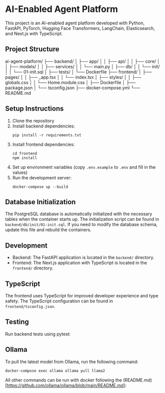 # AI-Enabled Agent Platform

This project is an AI-enabled agent platform developed with Python, FastAPI, PyTorch, Hugging Face Transformers, LangChain, Elasticsearch, and Next.js with TypeScript.

## Project Structure

ai-agent-platform/
├── backend/
│   ├── app/
│   │   ├── api/
│   │   ├── core/
│   │   ├── models/
│   │   ├── services/
│   │   └── main.py
│   ├── db/
│   │   └── init/
│   │       └── 01-init.sql
│   ├── tests/
│   └── Dockerfile
├── frontend/
│   ├── pages/
│   │   ├── _app.tsx
│   │   └── index.tsx
│   ├── styles/
│   │   ├── globals.css
│   │   └── Home.module.css
│   ├── Dockerfile
│   ├── package.json
│   └── tsconfig.json
├── docker-compose.yml
└── README.md

## Setup Instructions

1. Clone the repository
2. Install backend dependencies:
   ```
   pip install -r requirements.txt
   ```
3. Install frontend dependencies:
   ```
   cd frontend
   npm install
   ```
4. Set up environment variables (copy `.env.example` to `.env` and fill in the values)
5. Run the development server:
   ```
   docker-compose up --build
   ```

## Database Initialization

The PostgreSQL database is automatically initialized with the necessary tables when the container starts up. The initialization script can be found in `backend/db/init/01-init.sql`. If you need to modify the database schema, update this file and rebuild the containers.

## Development

- Backend: The FastAPI application is located in the `backend/` directory.
- Frontend: The Next.js application with TypeScript is located in the `frontend/` directory.

## TypeScript

The frontend uses TypeScript for improved developer experience and type safety. The TypeScript configuration can be found in `frontend/tsconfig.json`.

## Testing

Run backend tests using pytest:

## Ollama


To pull the latest model from Ollama, run the following command:
```
docker-compose exec ollama ollama pull llama2
```

All other commands can be run with docker following the (README.md)[https://github.com/ollama/ollama/blob/main/README.md]:
